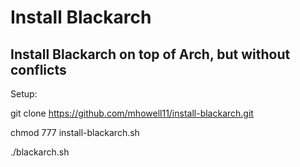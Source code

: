 # Install Blackarch
## Install Blackarch on top of Arch, but without conflicts
Setup:

git clone https://github.com/mhowell11/install-blackarch.git

chmod 777 install-blackarch.sh

./blackarch.sh

